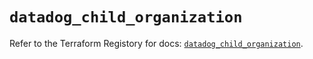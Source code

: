 # `datadog_child_organization`

Refer to the Terraform Registory for docs: [`datadog_child_organization`](https://registry.terraform.io/providers/datadog/datadog/3.27.0/docs/resources/child_organization).

